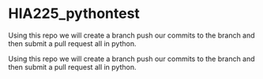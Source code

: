 # HIA225_pythontest
Using this repo we will create a branch push our commits to the branch and then submit a pull request all in python. 

Using this repo we will create a branch push our commits to the branch and then submit a pull request all in python.
